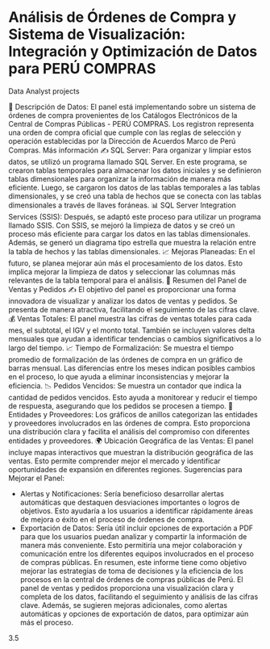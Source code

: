 # Análisis de Órdenes de Compra y Sistema de Visualización: Integración y Optimización de Datos para PERÚ COMPRAS
Data Analyst projects

👀 Descripción de Datos: El panel está implementando sobre un sistema de órdenes de compra provenientes de los Catálogos Electrónicos de la Central de Compras Públicas - PERÚ COMPRAS. Los registron representa una orden de compra oficial que cumple con las reglas de selección y operación establecidas por la Dirección de Acuerdos Marco de Perú Compras. Más información
✍ SQL Server: Para organizar y limpiar estos datos, se utilizó un programa llamado SQL Server. En este programa, se crearon tablas temporales para almacenar los datos iniciales y se definieron tablas dimensionales para organizar la información de manera más eficiente. Luego, se cargaron los datos de las tablas temporales a las tablas dimensionales, y se creó una tabla de hechos que se conecta con las tablas dimensionales a través de llaves foráneas.
📊 SQL Server Integration Services (SSIS): Después, se adaptó este proceso para utilizar un programa llamado SSIS. Con SSIS, se mejoró la limpieza de datos y se creó un proceso más eficiente para cargar los datos en las tablas dimensionales. Además, se generó un diagrama tipo estrella que muestra la relación entre la tabla de hechos y las tablas dimensionales.
📈 Mejoras Planeadas: En el futuro, se planea mejorar aún más el procesamiento de los datos. Esto implica mejorar la limpieza de datos y seleccionar las columnas más relevantes de la tabla temporal para el análisis.
👀 Resumen del Panel de Ventas y Pedidos 
✍ El objetivo del panel es proporcionar una forma innovadora de visualizar y analizar los datos de ventas y pedidos. Se presenta de manera atractiva, facilitando el seguimiento de las cifras clave.
💰 Ventas Totales: El panel muestra las cifras de ventas totales para cada mes, el subtotal, el IGV y el monto total. También se incluyen valores delta mensuales que ayudan a identificar tendencias o cambios significativos a lo largo del tiempo.
📈 Tiempo de Formalización: Se muestra el tiempo promedio de formalización de las órdenes de compra en un gráfico de barras mensual. Las diferencias entre los meses indican posibles cambios en el proceso, lo que ayuda a eliminar inconsistencias y mejorar la eficiencia.
📉 Pedidos Vencidos: Se muestra un contador que indica la cantidad de pedidos vencidos. Esto ayuda a monitorear y reducir el tiempo de respuesta, asegurando que los pedidos se procesen a tiempo.
🏢 Entidades y Proveedores: Los gráficos de anillos categorizan las entidades y proveedores involucrados en las órdenes de compra. Esto proporciona una distribución clara y facilita el análisis del compromiso con diferentes entidades y proveedores.
🌍 Ubicación Geográfica de las Ventas: El panel incluye mapas interactivos que muestran la distribución geográfica de las ventas. Esto permite comprender mejor el mercado y identificar oportunidades de expansión en diferentes regiones.
Sugerencias para Mejorar el Panel:
- Alertas y Notificaciones: Sería beneficioso desarrollar alertas automáticas que destaquen desviaciones importantes o logros de objetivos. Esto ayudaría a los usuarios a identificar rápidamente áreas de mejora o éxito en el proceso de órdenes de compra.
- Exportación de Datos: Sería útil incluir opciones de exportación a PDF para que los usuarios puedan analizar y compartir la información de manera más conveniente. Esto permitiría una mejor colaboración y comunicación entre los diferentes equipos involucrados en el proceso de compras públicas.
En resumen, este informe tiene como objetivo mejorar las estrategias de toma de decisiones y la eficiencia de los procesos en la central de órdenes de compras públicas de Perú. El panel de ventas y pedidos proporciona una visualización clara y completa de los datos, facilitando el seguimiento y análisis de las cifras clave. Además, se sugieren mejoras adicionales, como alertas automáticas y opciones de exportación de datos, para optimizar aún más el proceso.





3.5
